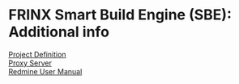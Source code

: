 # FRINX Smart Build Engine (SBE): Additional info

[Project Definition](Additional_Info/sbe_project_definition.md)  
[Proxy Server](Additional_Info/sbe_proxy_server.md)  
[Redmine User Manual](Additional_Info/sbe_redmine.md)  

